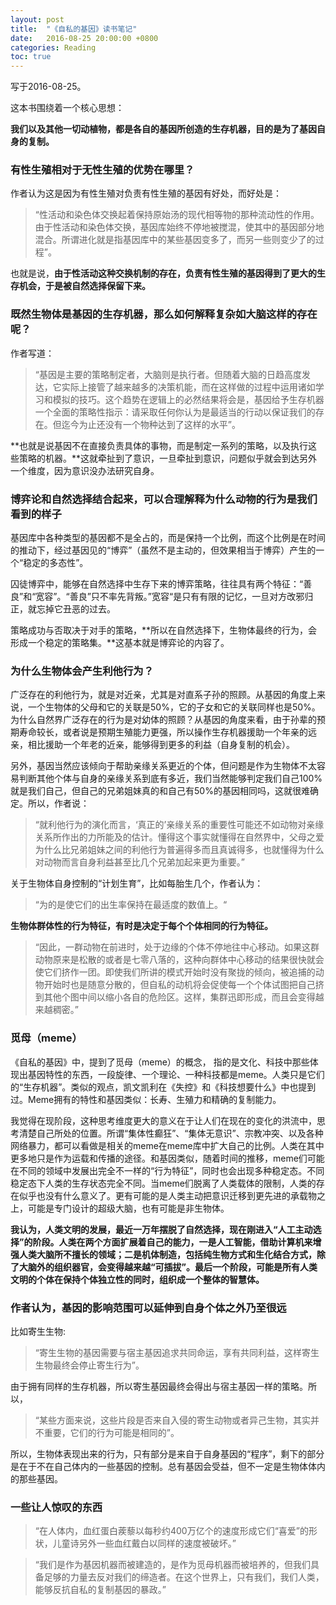 ```yaml
---
layout: post
title:  "《自私的基因》读书笔记"
date:   2016-08-25 20:00:00 +0800
categories: Reading
toc: true
---
```


写于2016-08-25。

这本书围绕着一个核心思想：

**我们以及其他一切动植物，都是各自的基因所创造的生存机器，目的是为了基因自身的复制。**

### 有性生殖相对于无性生殖的优势在哪里？

作者认为这是因为有性生殖对负责有性生殖的基因有好处，而好处是：

> “性活动和染色体交换起着保持原始汤的现代相等物的那种流动性的作用。由于性活动和染色体交换，基因库始终不停地被搅混，使其中的基因部分地混合。所谓进化就是指基因库中的某些基因变多了，而另一些则变少了的过程”。

也就是说，**由于性活动这种交换机制的存在，负责有性生殖的基因得到了更大的生存机会，于是被自然选择保留下来。**

### 既然生物体是基因的生存机器，那么如何解释复杂如大脑这样的存在呢？

作者写道：

> “基因是主要的策略制定者，大脑则是执行者。但随着大脑的日趋高度发达，它实际上接管了越来越多的决策机能，而在这样做的过程中运用诸如学习和模拟的技巧。这个趋势在逻辑上的必然结果将会是，基因给予生存机器一个全面的策略性指示：请采取任何你认为是最适当的行动以保证我们的存在。但迄今为止还没有一个物种达到了这样的水平”。

**也就是说基因不在直接负责具体的事物，而是制定一系列的策略，以及执行这些策略的机器。**这就牵扯到了意识，一旦牵扯到意识，问题似乎就会到达另外一个维度，因为意识没办法研究自身。

### 博弈论和自然选择结合起来，可以合理解释为什么动物的行为是我们看到的样子

基因库中各种类型的基因都不是全占的，而是保持一个比例，而这个比例是在时间的推动下，经过基因见的“博弈”（虽然不是主动的，但效果相当于博弈）产生的一个“稳定的多态性”。

囚徒博弈中，能够在自然选择中生存下来的博弈策略，往往具有两个特征：“善良”和“宽容”。“善良”只不率先背叛。”宽容“是只有有限的记忆，一旦对方改邪归正，就忘掉它丑恶的过去。

策略成功与否取决于对手的策略，**所以在自然选择下，生物体最终的行为，会形成一个稳定的策略集。**这基本就是博弈论的内容了。

### 为什么生物体会产生利他行为？

广泛存在的利他行为，就是对近亲，尤其是对直系子孙的照顾。从基因的角度上来说，一个生物体的父母和它的关联是50%，它的子女和它的关联同样也是50%。为什么自然界广泛存在的行为是对幼体的照顾？从基因的角度来看，由于孙辈的预期寿命较长，或者说是预期生殖能力更强，所以操作生存机器援助一个年亲的远亲，相比援助一个年老的近亲，能够得到更多的利益（自身复制的机会）。

另外，基因当然应该倾向于帮助亲缘关系更近的个体，但问题是作为生物体不太容易判断其他个体与自身的亲缘关系到底有多近，我们当然能够判定我们自己100%就是我们自己，但自己的兄弟姐妹真的和自己有50%的基因相同吗，这就很难确定。所以，作者说：

> “就利他行为的演化而言，‘真正的’亲缘关系的重要性可能还不如动物对亲缘关系所作出的力所能及的估计。懂得这个事实就懂得在自然界中，父母之爱为什么比兄弟姐妹之间的利他行为普遍得多而且真诚得多，也就懂得为什么对动物而言自身利益甚至比几个兄弟加起来更为重要。”

关于生物体自身控制的“计划生育”，比如每胎生几个，作者认为：

> “为的是使它们的出生率保持在最适度的数值上。“

**生物体群体性的行为特征，有时是决定于每个个体相同的行为特征。**

> “因此，一群动物在前进时，处于边缘的个体不停地往中心移动。如果这群动物原来是松散的或者是七零八落的，这种向群体中心移动的结果很快就会使它们挤作一团。即使我们所讲的模式开始时没有聚拢的倾向，被追捕的动物开始时也是随意分散的，但自私的动机将会促使每一个个体试图把自己挤到其他个图中间以缩小各自的危险区。这样，集群迅即形成，而且会变得越来越稠密。”

### 觅母（meme）

《自私的基因》中，提到了觅母（meme）的概念， 指的是文化、科技中那些体现出基因特性的东西，一段旋律、一个理论、一种科技都是meme。人类只是它们的“生存机器”。类似的观点，凯文凯利在《失控》和《科技想要什么》中也提到过。Meme拥有的特性和基因类似：长寿、生殖力和精确的复制能力。

我觉得在现阶段，这种思考维度更大的意义在于让人们在现在的变化的洪流中，思考清楚自己所处的位置。所谓“集体性癫狂”、“集体无意识”、宗教冲突、以及各种网络暴力，都可以看做是相关的meme在meme库中扩大自己的比例。人类在其中更多地只是作为运载和传播的途径。和基因类似，随着时间的推移，meme们可能在不同的领域中发展出完全不一样的“行为特征”，同时也会出现多种稳定态。不同稳定态下人类的生存状态完全不同。当meme们脱离了人类载体的限制，人类的存在似乎也没有什么意义了。更有可能的是人类主动把意识迁移到更先进的承载物之上，可能是专门设计的超级大脑，也有可能是非生物体。

**我认为，人类文明的发展，最近一万年摆脱了自然选择，现在刚进入“人工主动选择”的阶段。人类在两个方面扩展着自己的能力，一是人工智能，借助计算机来增强人类大脑所不擅长的领域；二是机体制造，包括纯生物方式和生化结合方式，除了大脑外的组织器官，会变得越来越“可插拔”。最后一个阶段，可能是所有人类文明的个体在保持个体独立性的同时，组织成一个整体的智慧体。**

### 作者认为，基因的影响范围可以延伸到自身个体之外乃至很远

比如寄生生物:

> “寄生生物的基因需要与宿主基因追求共同命运，享有共同利益，这样寄生生物最终会停止寄生行为”。

由于拥有同样的生存机器，所以寄生基因最终会得出与宿主基因一样的策略。所以，

> “某些方面来说，这些片段是否来自入侵的寄生动物或者异己生物，其实并不重要，它们的行为可能是相同的”。

所以，生物体表现出来的行为，只有部分是来自于自身基因的“程序”，剩下的部分是在于不在自己体内的一些基因的控制。总有基因会受益，但不一定是生物体体内的那些基因。

### 一些让人惊叹的东西

> “在人体内，血红蛋白蒺藜以每秒约400万亿个的速度形成它们“喜爱”的形状，儿童诗另外一些血红戴白以同样的速度被破坏。”

> “我们是作为基因机器而被建造的，是作为觅母机器而被培养的，但我们具备足够的力量去反对我们的缔造者。在这个世界上，只有我们，我们人类，能够反抗自私的复制基因的暴政。”
